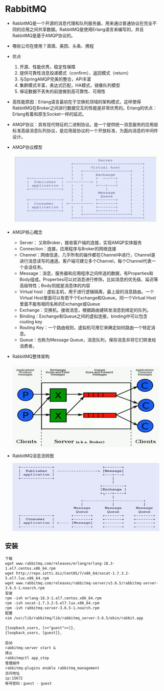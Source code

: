 # RabbitMQ

- RabbitMQ是一个开源的消息代理和队列服务器，用来通过普通协议在完全不同的应用之间共享数据。RabbitMQ是使用Erlang语言来编写的，并且RabbitMQ是基于AMQP协议的。

- 哪些公司在使用？滴滴、美团、头条、携程

- 优点

  1. 开源、性能优秀，稳定性保障
  2. 提供可靠性消息投递模式（confirm）、返回模式（return）
  3. 与SpringAMQP完美的整合，API丰富
  4. 集群模式丰富，表达式匹配，HA模式，镜像队列模型
  5. 保证数据不丢失的前提做到高可靠性、可用性

- 高性能原因：Erlang语言最初在于交换机领域的架构模式，这样使得RabbitMQ在Broker之间进行数据交互的性能是非常优秀的。Erlang的优点：Erlang有着和原生Socket一样的延迟。

- AMQP协议：具有现代特征的二进制协议。是一个提供统一消息服务的应用层标准高级消息队列协议，是应用层协议的一个开放标准，为面向消息的中间件设计。

- AMQP协议模型

  ![AMQP](https://github.com/chenyaowu/rabbitmq/blob/master/image/AMQP.jpg)

- AMQP核心概念

  - Server： 又称Broker，接收客户端的连接，实现AMQP实体服务
  - Connection：连接，应用程序与Broker的网络连接
  - Channel：网络信道，几乎所有的操作都在Channel中进行，Channel是进行消息读写的通道。客户端可建立多个Channel，每个Channel代表一个会话任务。
  - Message：消息，服务器和应用程序之间传送的数据，有Properties和Body组成。Properties可以对消息进行修饰，比如消息的优先级、延迟等高级特性；Body则就是消息体的内容
  - Virtual host：虚拟主机，用于进行逻辑隔离，最上层的消息路由。一个Virtual Host里面可以有若干个Exchange和Queue，同一个Virtual Host里面不能有相同名称的Exchange或Queue
  - Exchange：交换机，接收消息，根据路由键转发消息到绑定的队列。
  - Binding：Exchange和Queue之间的虚拟连接，binding中可以包含routing key
  - Routing Key：一个路由规则，虚拟机可用它来确定如何路由一个特定消息。
  - Queue：也称为Message Queue，消息队列，保存消息并将它们转发给消费者。

- RabbitMQ整体架构

  ![RabbitMQ](https://github.com/chenyaowu/rabbitmq/blob/master/image/RabbitMQ.jpg)

- RabbitMQ消息流转图

  ![RabbitMQ](https://github.com/chenyaowu/rabbitmq/blob/master/image/RabbitMQ2.jpg)

## 安装

```ba
下载
wget www.rabbitmq.com/releases/erlang/erlang-18.3-1.el7.centos.x86_64.rpm
wget http://repo.iotti.biz/CentOS/7/x86_64/socat-1.7.3.2-5.el7.lux.x86_64.rpm
wget www.rabbitmq.com/releases/rabbitmq-server/v3.6.5/rabbitmq-server-3.6.5-1.noarch.rpm
安装
rpm -ivh erlang-18.3-1.el7.centos.x86_64.rpm
rpm -ivh socat-1.7.3.2-5.el7.lux.x86_64.rpm
rpm -ivh rabbitmq-server-3.6.5-1.noarch.rpm
配置
vim /usr/lib/rabbitmq/lib/rabbitmq_server-3.6.5/ebin/rabbit.app

{loopback_users, [<<"guest">>]}, 
{loopback_users, [guest]},

启动
rabbitmq-server start &
停止
rabbitmqctl app_stop
管理插件
rabbitmq-plugins enable rabbitmq_management
访问地址
ip:15672
账号密码：guest - guest
```

